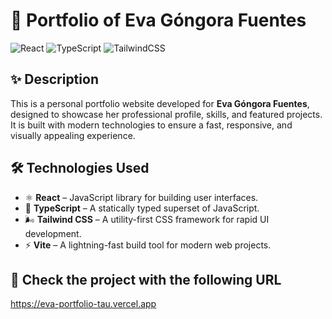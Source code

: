 # 📁 Portfolio of Eva Góngora Fuentes

![React](https://img.shields.io/badge/React-20232A?style=for-the-badge&logo=react&logoColor=61DAFB)
![TypeScript](https://img.shields.io/badge/TypeScript-007ACC?style=for-the-badge&logo=typescript&logoColor=white)
![TailwindCSS](https://img.shields.io/badge/TailwindCSS-0EA5E9?style=for-the-badge&logo=tailwindcss&logoColor=white)

## ✨ Description

This is a personal portfolio website developed for **Eva Góngora Fuentes**, designed to showcase her professional profile, skills, and featured projects. It is built with modern technologies to ensure a fast, responsive, and visually appealing experience.

## 🛠️ Technologies Used

- ⚛️ **React** – JavaScript library for building user interfaces.
- 💙 **TypeScript** – A statically typed superset of JavaScript.
- 🌬️ **Tailwind CSS** – A utility-first CSS framework for rapid UI development.
- ⚡ **Vite** – A lightning-fast build tool for modern web projects.

## 🚀 Check the project with the following URL

https://eva-portfolio-tau.vercel.app

